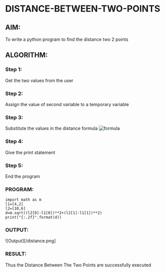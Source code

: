 # DISTANCE-BETWEEN-TWO-POINTS

## AIM:
To write a python program to find the distance two 2 points
## ALGORITHM:
### Step 1: 
Get the two values from the user
### Step 2: 
Assign the value of second variable to a temporary variable 
### Step 3: 
Substitute the values in the distance formula  ![formula](/formula.jpg)
### Step 4: 
Give the print statement
### Step 5: 
End the program
### PROGRAM:
```
import math as m
l1=[4,2]
l2=[10,6]
d=m.sqrt((l2[0]-l1[0])**2+(l2[1]-l1[1])**2)
print("{:.2f}".format(d))
```
  
### OUTPUT:

![Output][/distance.png]


### RESULT:
Thus the Distance Between The Two Points are successfully executed
